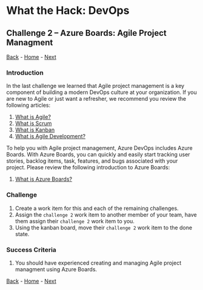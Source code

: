 # What the Hack: DevOps 

## Challenge 2 – Azure Boards: Agile Project Managment
[Back](challenge01.md) - [Home](../../readme.md) - [Next](challenge03.md)

### Introduction

In the last challenge we learned that Agile project management is a key component of building a modern DevOps culture at your organization. If you are new to Agile or just want a refresher, we recommend you review the following articles:

1. [What is Agile?](https://docs.microsoft.com/en-us/azure/devops/learn/agile/what-is-agile)
2. [What is Scrum](https://docs.microsoft.com/en-us/azure/devops/learn/agile/what-is-scrum)
3. [What is Kanban](https://docs.microsoft.com/en-us/azure/devops/learn/agile/what-is-kanban)
4. [What is Agile Development?](https://docs.microsoft.com/en-us/azure/devops/learn/agile/what-is-agile-development)

To help you with Agile project management, Azure DevOps includes Azure Boards. With Azure Boards, you can quickly and easily start tracking user stories, backlog items, task, features, and bugs associated with your project. Please review the following introduction to Azure Boards:

1. [What is Azure Boards?](https://docs.microsoft.com/en-us/azure/devops/boards/get-started/what-is-azure-boards)

### Challenge

1. Create a work item for this and each of the remaining challenges. 
2. Assign the `challenge 2` work item to another member of your team, have them assign their `challenge 2` work item to you.
3. Using the kanban board, move their `challenge 2` work item to the done state.

### Success Criteria

1. You should have experienced creating and managing Agile project managment using Azure Boards.

[Back](challenge01.md) - [Home](../../readme.md) - [Next](challenge03.md)
